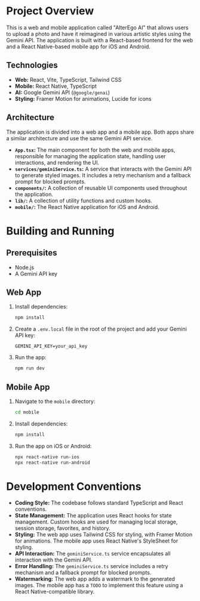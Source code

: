 
# Project Overview

This is a web and mobile application called "AlterEgo AI" that allows users to upload a photo and have it reimagined in various artistic styles using the Gemini API. The application is built with a React-based frontend for the web and a React Native-based mobile app for iOS and Android.

## Technologies

*   **Web:** React, Vite, TypeScript, Tailwind CSS
*   **Mobile:** React Native, TypeScript
*   **AI:** Google Gemini API (`@google/genai`)
*   **Styling:** Framer Motion for animations, Lucide for icons

## Architecture

The application is divided into a web app and a mobile app. Both apps share a similar architecture and use the same Gemini API service.

*   **`App.tsx`:** The main component for both the web and mobile apps, responsible for managing the application state, handling user interactions, and rendering the UI.
*   **`services/geminiService.ts`:**  A service that interacts with the Gemini API to generate styled images. It includes a retry mechanism and a fallback prompt for blocked prompts.
*   **`components/`:**  A collection of reusable UI components used throughout the application.
*   **`lib/`:**  A collection of utility functions and custom hooks.
*   **`mobile/`:**  The React Native application for iOS and Android.

# Building and Running

## Prerequisites

*   Node.js
*   A Gemini API key

## Web App

1.  Install dependencies:
    ```bash
    npm install
    ```
2.  Create a `.env.local` file in the root of the project and add your Gemini API key:
    ```
    GEMINI_API_KEY=your_api_key
    ```
3.  Run the app:
    ```bash
    npm run dev
    ```

## Mobile App

1.  Navigate to the `mobile` directory:
    ```bash
    cd mobile
    ```
2.  Install dependencies:
    ```bash
    npm install
    ```
3.  Run the app on iOS or Android:
    ```bash
    npx react-native run-ios
    npx react-native run-android
    ```

# Development Conventions

*   **Coding Style:** The codebase follows standard TypeScript and React conventions.
*   **State Management:** The application uses React hooks for state management. Custom hooks are used for managing local storage, session storage, favorites, and history.
*   **Styling:** The web app uses Tailwind CSS for styling, with Framer Motion for animations. The mobile app uses React Native's StyleSheet for styling.
*   **API Interaction:** The `geminiService.ts` service encapsulates all interaction with the Gemini API.
*   **Error Handling:** The `geminiService.ts` service includes a retry mechanism and a fallback prompt for blocked prompts.
*   **Watermarking:** The web app adds a watermark to the generated images. The mobile app has a `TODO` to implement this feature using a React Native-compatible library.
